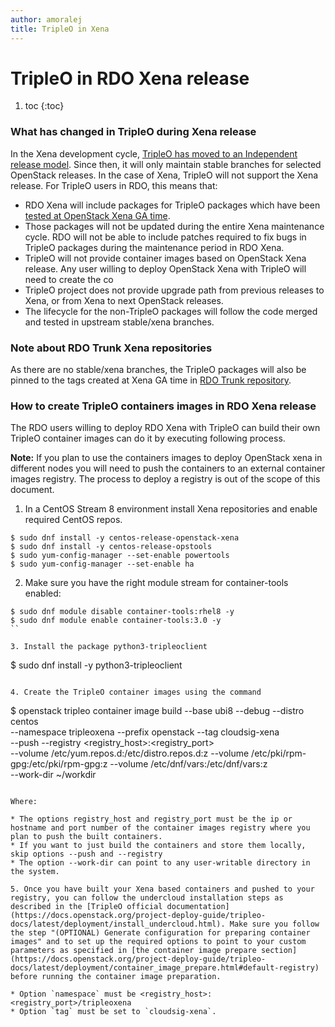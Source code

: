 ```yaml
---
author: amoralej
title: TripleO in Xena
---
```


# TripleO in RDO Xena release

1. toc
{:toc}

### What has changed in TripleO during Xena release

In the Xena development cycle, [TripleO has moved to an Independent release model](https://specs.openstack.org/openstack/tripleo-specs/specs/xena/tripleo-independent-release.html). Since then, it will only maintain stable branches for selected OpenStack releases. In the case of Xena, TripleO will not support the Xena release. For TripleO users in RDO, this means that:
* RDO Xena will include packages for TripleO packages which have been [tested at OpenStack Xena GA time](https://review.rdoproject.org/r/c/rdoinfo/+/36340).
* Those packages will not be updated during the entire Xena maintenance cycle. RDO will not be able to include patches required to fix bugs in TripleO packages during the maintenance period in RDO Xena.
* TripleO will not provide container images based on OpenStack Xena release. Any user willing to deploy OpenStack Xena with TripleO will need to create the co
* TripleO project does not provide upgrade path from previous releases to Xena, or from Xena to next OpenStack releases.
* The lifecycle for the non-TripleO packages will follow the code merged and tested in upstream stable/xena branches.

### Note about RDO Trunk Xena repositories

As there are no stable/xena branches, the TripleO packages will also be pinned to the tags created at Xena GA time in [RDO Trunk repository](https://trunk.rdoproject.org/centos8-xena/report.html).

### How to create TripleO containers images in RDO Xena release

The RDO users willing to deploy RDO Xena with TripleO can build their own TripleO container images can do it by executing following process.

**Note:** If you plan to use the containers images to deploy OpenStack xena in different nodes you will need to push the containers to an external container images registry. The process to deploy a registry is out of the scope of this document.

1. In a CentOS Stream 8 environment install Xena repositories and enable required CentOS repos.

```
$ sudo dnf install -y centos-release-openstack-xena
$ sudo dnf install -y centos-release-opstools
$ sudo yum-config-manager --set-enable powertools
$ sudo yum-config-manager --set-enable ha
```

2. Make sure you have the right module stream for container-tools enabled:

```
$ sudo dnf module disable container-tools:rhel8 -y
$ sudo dnf module enable container-tools:3.0 -y
``

3. Install the package python3-tripleoclient

```
$ sudo dnf install -y python3-tripleoclient
```

4. Create the TripleO container images using the command

```
$ openstack tripleo container image build --base ubi8 --debug --distro centos \
 --namespace tripleoxena --prefix openstack --tag cloudsig-xena \
 --push --registry <registry_host>:<registry_port> \
 --volume /etc/yum.repos.d:/etc/distro.repos.d:z --volume /etc/pki/rpm-gpg:/etc/pki/rpm-gpg:z --volume /etc/dnf/vars:/etc/dnf/vars:z \
 --work-dir ~/workdir

```

Where:

* The options registry_host and registry_port must be the ip or hostname and port number of the container images registry where you plan to push the built containers.
* If you want to just build the containers and store them locally, skip options --push and --registry
* The option --work-dir can point to any user-writable directory in the system.

5. Once you have built your Xena based containers and pushed to your registry, you can follow the undercloud installation steps as described in the [TripleO official documentation](https://docs.openstack.org/project-deploy-guide/tripleo-docs/latest/deployment/install_undercloud.html). Make sure you follow the step "(OPTIONAL) Generate configuration for preparing container images" and to set up the required options to point to your custom parameters as specified in [the container image prepare section](https://docs.openstack.org/project-deploy-guide/tripleo-docs/latest/deployment/container_image_prepare.html#default-registry) before running the container image preparation.

* Option `namespace` must be <registry_host>:<registry_port>/tripleoxena
* Option `tag` must be set to `cloudsig-xena`.

